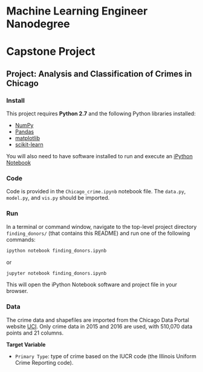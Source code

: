 # Machine Learning Engineer Nanodegree
# Capstone Project
## Project: Analysis and Classification of Crimes in Chicago

### Install

This project requires **Python 2.7** and the following Python libraries installed:

- [NumPy](http://www.numpy.org/)
- [Pandas](http://pandas.pydata.org)
- [matplotlib](http://matplotlib.org/)
- [scikit-learn](http://scikit-learn.org/stable/)

You will also need to have software installed to run and execute an [iPython Notebook](http://ipython.org/notebook.html)

### Code

Code is provided in the `Chicago_crime.ipynb` notebook file. The `data.py`, `model.py`, and `vis.py` should be imported.

### Run

In a terminal or command window, navigate to the top-level project directory `finding_donors/` (that contains this README) and run one of the following commands:

```bash
ipython notebook finding_donors.ipynb
```  
or
```bash
jupyter notebook finding_donors.ipynb
```

This will open the iPython Notebook software and project file in your browser.

### Data

The crime data and shapefiles are imported from the Chicago Data Portal website  [UCI](https://data.cityofchicago.org/). Only crime data in 2015 and 2016 are used, with 510,070 data points and 21 columns.

**Target Variable**
- `Primary Type`: type of crime based on the IUCR code (the Illinois Uniform Crime Reporting code).
